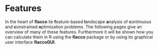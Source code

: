 # Features

In the heart of **flacco** lie **f**eature-based **l**andscape **a**nalysis of **c**ontinuous and **c**onstrained **o**ptimization problems. The following pages give an overview of many of these features. Furthermore it will be shown how you can calculate them in R using the **flacco** package or by using its graphical user interface **flaccoGUI**.



